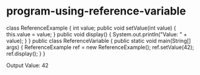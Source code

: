 # program-using-reference-variable
class ReferenceExample {
int value;
public void setValue(int value) {
this.value = value;
}
public void display() {
System.out.println(&quot;Value: &quot; + value);
}
}
public class ReferenceVariable {
public static void main(String[] args) {
ReferenceExample ref = new ReferenceExample();
ref.setValue(42);
ref.display();
}
}

Output
Value: 42
